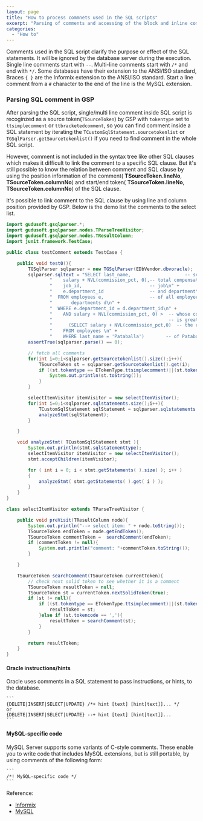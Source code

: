 ```yaml
---
layout: page
title: "How to process commnets used in the SQL scripts"
excerpt: "Parsing of comments and accessing of the block and inline comments of a SQL script"
categories:
  - "How to"
---
```


Comments used in the SQL script clarify the purpose or effect of the SQL statements. It will be ignored by the database server during the execution.
Single line comments start with `--`. Multi-line comments start with `/*` and end with `*/`. Some databases have their extension to the ANSI/ISO standard,
Braces `{ }` are the Informix extension to the ANSI/ISO standard. Start a line comment from a `#` character to the end of the line is the MySQL extension.


	
### Parsing SQL comment in GSP

After parsing the SQL script, single/multi line comment inside SQL script is recoginzed as a source token(`TSourceToken`) by GSP 
with `tokentype` set to `ttsimplecomment` or `ttbracketedcomment`, 
so you can find comment inside a SQL statement by iterating the `TCustomSqlStatement.sourcetokenlist` or `TGSqlParser.getSourcetokenlist()` 
if you need to find comment in the whole SQL script.

However, comment is not included in the syntax tree like other SQL clauses which makes it difficult to link the comment to a specific SQL clause. 
But it's still possible to know the relation between comment and SQL clause by using the position information 
of the comment( __TSourceToken.lineNo__,  __TSourceToken.columnNo__) and  start/end token( __TSourceToken.lineNo__,  __TSourceToken.columnNo__) of the SQL clause.

It's possible to link comment to the SQL clause by using line and column position provided by GSP. Below is the demo list the comments to the select list.

```java
import gudusoft.gsqlparser.*;
import gudusoft.gsqlparser.nodes.TParseTreeVisitor;
import gudusoft.gsqlparser.nodes.TResultColumn;
import junit.framework.TestCase;

public class testComment extends TestCase {

	public void test0(){
		TGSqlParser sqlparser = new TGSqlParser(EDbVendor.dbvoracle);
		sqlparser.sqltext = "SELECT last_name,                    -- select the name\n" +
				"    salary + NVL(commission_pct, 0),-- total compensation\n" +
				"    job_id,                         -- job\n" +
				"    e.department_id                 -- and department\n" +
				"  FROM employees e,                 -- of all employees\n" +
				"       departments d\n" +
				"  WHERE e.department_id = d.department_id\n" +
				"    AND salary + NVL(commission_pct, 0) >  -- whose compensation \n" +
				"                                           -- is greater than\n" +
				"      (SELECT salary + NVL(commission_pct,0)  -- the compensation\n" +
				"    FROM employees \n" +
				"    WHERE last_name = 'Pataballa')        -- of Pataballa.";
		assertTrue(sqlparser.parse() == 0);

		// fetch all comments
		for(int i=0;i<sqlparser.getSourcetokenlist().size();i++){
			TSourceToken st = sqlparser.getSourcetokenlist().get(i);
			if ((st.tokentype == ETokenType.ttsimplecomment)||(st.tokentype == ETokenType.ttbracketedcomment)){
				System.out.println(st.toString());
			}
		}

		selectItemVisitor itemVisitor = new selectItemVisitor();
		for(int i=0;i<sqlparser.sqlstatements.size();i++){
			TCustomSqlStatement sqlStatement = sqlparser.sqlstatements.get(i);
			analyzeStmt(sqlStatement);
		}

	}

	void analyzeStmt( TCustomSqlStatement stmt ){
		System.out.println(stmt.sqlstatementtype);
		selectItemVisitor itemVisitor = new selectItemVisitor();
		stmt.acceptChildren(itemVisitor);

		for ( int i = 0; i < stmt.getStatements( ).size( ); i++ )
		{
			analyzeStmt( stmt.getStatements( ).get( i ) );
		}
	}
}

class selectItemVisitor extends TParseTreeVisitor {

	public void preVisit(TResultColumn node){
		System.out.println("--> select item: " + node.toString());
		TSourceToken endToken = node.getEndToken();
		TSourceToken commentToken =  searchComment(endToken);
		if (commentToken != null){
			System.out.println("comment: "+commentToken.toString());
		}

	}

	TSourceToken searchComment(TSourceToken currentToken){
		// check next solid token to see whether it is a comment
		TSourceToken resultToken = null;
		TSourceToken st = currentToken.nextSolidToken(true);
		if (st != null){
			if ((st.tokentype == ETokenType.ttsimplecomment)||(st.tokentype == ETokenType.ttbracketedcomment)){
				resultToken = st;
			}else if (st.tokencode == ','){
				resultToken = searchComment(st);
			}
		}

		return resultToken;
	}
}
```

 

#### Oracle instructions/hints

Oracle uses comments in a SQL statement to pass instructions, or hints, to the database.
	
	```
	{DELETE|INSERT|SELECT|UPDATE} /*+ hint [text] [hint[text]]... */
	or
	{DELETE|INSERT|SELECT|UPDATE} --+ hint [text] [hint[text]]...
	```

#### MySQL-specific code

MySQL Server supports some variants of C-style comments. These enable you to write code that includes MySQL extensions, but is still portable, by using comments of the following form:

	```
	/*! MySQL-specific code */ 
	```

	
Reference:
* [Informix](https://www.ibm.com/support/knowledgecenter/en/SSGU8G_12.1.0/com.ibm.sqls.doc/ids_sqs_0210.htm)
* [MySQL](https://dev.mysql.com/doc/refman/8.0/en/comments.html)

 
 